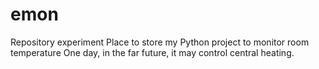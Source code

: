 # emon
Repository experiment
Place to store my Python project to monitor room temperature
One day, in the far future, it may control central heating.